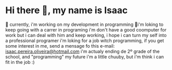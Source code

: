 # Hi there 👋, my name is Isaac
<!-- this is my "README.md" with my interests and some things about me-->
👾 currently, i'm working on my development in programming
🤖i'm loking to keep going with a carrer in programing
i'm don't have a good coomputer for work but i can deal with him and keep working, i hope i can turn my self into a professional programer
i'm loking for a job witch programming, if you get some interest in me, send a mensage fo this e-mail: isaac.pereira.oliveira@hotmail.com
i'm actualy ending de 2º grade of the school, and "programming" my future
i'm a little chuuby, but i'm think i can fit in the job :)
<!-- This is my <img scr="objectvives-of-live.html" tanks for readind. :) -->
